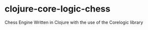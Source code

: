 clojure-core-logic-chess
========================

Chess Engine Written in Clojure with the use of the Corelogic library